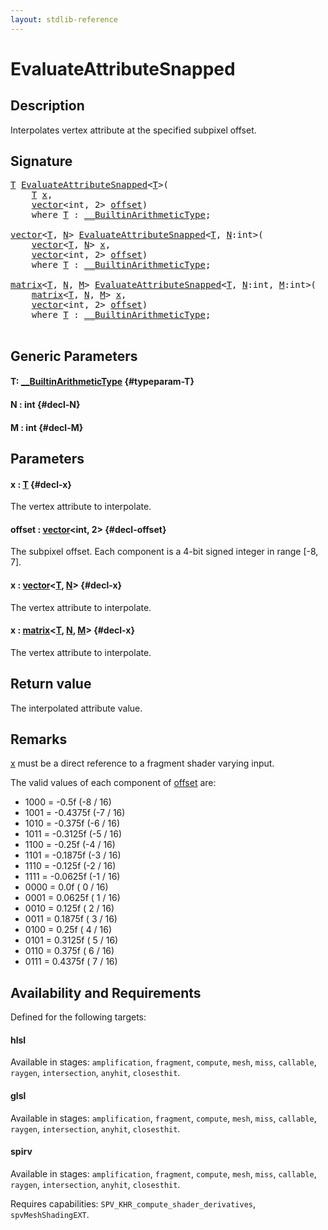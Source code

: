 ```yaml
---
layout: stdlib-reference
---
```


# EvaluateAttributeSnapped

## Description

Interpolates vertex attribute at the specified subpixel offset.



## Signature 

<pre>
<a href="/stdlib-reference/global-decls/evaluateattributesnapped-08h#typeparam-T" class="code_type">T</a> <a href="/stdlib-reference/global-decls/evaluateattributesnapped-08h">EvaluateAttributeSnapped</a>&lt;<a href="/stdlib-reference/global-decls/evaluateattributesnapped-08h#typeparam-T" class="code_type">T</a>&gt;(
    <a href="/stdlib-reference/global-decls/evaluateattributesnapped-08h#typeparam-T" class="code_type">T</a> <a href="/stdlib-reference/global-decls/evaluateattributesnapped-08h#decl-x" class="code_param">x</a>,
    <a href="/stdlib-reference/types/vector/index" class="code_type">vector</a>&lt;<span class="code_keyword">int</span>, 2&gt; <a href="/stdlib-reference/global-decls/evaluateattributesnapped-08h#decl-offset" class="code_param">offset</a>)
    <span class='code_keyword'>where</span> <a href="/stdlib-reference/global-decls/evaluateattributesnapped-08h#typeparam-T" class="code_type">T</a> : <a href="/stdlib-reference/interfaces/0_builtinarithmetictype-029j/index" class="code_type">__BuiltinArithmeticType</a>;

<a href="/stdlib-reference/types/vector/index" class="code_type">vector</a>&lt;<a href="/stdlib-reference/global-decls/evaluateattributesnapped-08h#typeparam-T" class="code_type">T</a>, <a href="/stdlib-reference/global-decls/evaluateattributesnapped-08h#decl-N" class="code_var">N</a>&gt; <a href="/stdlib-reference/global-decls/evaluateattributesnapped-08h">EvaluateAttributeSnapped</a>&lt;<a href="/stdlib-reference/global-decls/evaluateattributesnapped-08h#typeparam-T" class="code_type">T</a>, <a href="/stdlib-reference/global-decls/evaluateattributesnapped-08h#decl-N" class="code_var">N</a>:<span class="code_keyword">int</span>&gt;(
    <a href="/stdlib-reference/types/vector/index" class="code_type">vector</a>&lt;<a href="/stdlib-reference/global-decls/evaluateattributesnapped-08h#typeparam-T" class="code_type">T</a>, <a href="/stdlib-reference/global-decls/evaluateattributesnapped-08h#decl-N" class="code_var">N</a>&gt; <a href="/stdlib-reference/global-decls/evaluateattributesnapped-08h#decl-x" class="code_param">x</a>,
    <a href="/stdlib-reference/types/vector/index" class="code_type">vector</a>&lt;<span class="code_keyword">int</span>, 2&gt; <a href="/stdlib-reference/global-decls/evaluateattributesnapped-08h#decl-offset" class="code_param">offset</a>)
    <span class='code_keyword'>where</span> <a href="/stdlib-reference/global-decls/evaluateattributesnapped-08h#typeparam-T" class="code_type">T</a> : <a href="/stdlib-reference/interfaces/0_builtinarithmetictype-029j/index" class="code_type">__BuiltinArithmeticType</a>;

<a href="/stdlib-reference/types/matrix/index" class="code_type">matrix</a>&lt;<a href="/stdlib-reference/global-decls/evaluateattributesnapped-08h#typeparam-T" class="code_type">T</a>, <a href="/stdlib-reference/global-decls/evaluateattributesnapped-08h#decl-N" class="code_var">N</a>, <a href="/stdlib-reference/global-decls/evaluateattributesnapped-08h#decl-M" class="code_var">M</a>&gt; <a href="/stdlib-reference/global-decls/evaluateattributesnapped-08h">EvaluateAttributeSnapped</a>&lt;<a href="/stdlib-reference/global-decls/evaluateattributesnapped-08h#typeparam-T" class="code_type">T</a>, <a href="/stdlib-reference/global-decls/evaluateattributesnapped-08h#decl-N" class="code_var">N</a>:<span class="code_keyword">int</span>, <a href="/stdlib-reference/global-decls/evaluateattributesnapped-08h#decl-M" class="code_var">M</a>:<span class="code_keyword">int</span>&gt;(
    <a href="/stdlib-reference/types/matrix/index" class="code_type">matrix</a>&lt;<a href="/stdlib-reference/global-decls/evaluateattributesnapped-08h#typeparam-T" class="code_type">T</a>, <a href="/stdlib-reference/global-decls/evaluateattributesnapped-08h#decl-N" class="code_var">N</a>, <a href="/stdlib-reference/global-decls/evaluateattributesnapped-08h#decl-M" class="code_var">M</a>&gt; <a href="/stdlib-reference/global-decls/evaluateattributesnapped-08h#decl-x" class="code_param">x</a>,
    <a href="/stdlib-reference/types/vector/index" class="code_type">vector</a>&lt;<span class="code_keyword">int</span>, 2&gt; <a href="/stdlib-reference/global-decls/evaluateattributesnapped-08h#decl-offset" class="code_param">offset</a>)
    <span class='code_keyword'>where</span> <a href="/stdlib-reference/global-decls/evaluateattributesnapped-08h#typeparam-T" class="code_type">T</a> : <a href="/stdlib-reference/interfaces/0_builtinarithmetictype-029j/index" class="code_type">__BuiltinArithmeticType</a>;

</pre>

## Generic Parameters

#### T: [\_\_BuiltinArithmeticType](/stdlib-reference/interfaces/0_builtinarithmetictype-029j/index) {#typeparam-T}
#### N  : int {#decl-N}
#### M  : int {#decl-M}

## Parameters

#### x  : [T](/stdlib-reference/global-decls/evaluateattributesnapped-08h#typeparam-T) {#decl-x}
The vertex attribute to interpolate.

#### offset  : [vector](/stdlib-reference/types/vector/index)\<int, 2\> {#decl-offset}
The subpixel offset. Each component is a 4-bit signed integer in range [-8, 7].

#### x  : [vector](/stdlib-reference/types/vector/index)\<[T](/stdlib-reference/types/vector/index#typeparam-T), [N](/stdlib-reference/types/vector/index#decl-N)\> {#decl-x}
The vertex attribute to interpolate.

#### x  : [matrix](/stdlib-reference/types/matrix/index)\<[T](/stdlib-reference/types/matrix/t-0), [N](/stdlib-reference/types/matrix/index#decl-N), [M](/stdlib-reference/types/matrix/index#decl-M)\> {#decl-x}
The vertex attribute to interpolate.


## Return value
The interpolated attribute value.

## Remarks
<span class='code'><a href="/stdlib-reference/global-decls/evaluateattributesnapped-08h#decl-x" class="code_param">x</a></span> must be a direct reference to a fragment shader varying input.

The valid values of each component of <span class='code'><a href="/stdlib-reference/global-decls/evaluateattributesnapped-08h#decl-offset" class="code_param">offset</a></span> are:

- 1000 = -0.5f (-8 / 16)
- 1001 = -0.4375f (-7 / 16)
- 1010 = -0.375f (-6 / 16)
- 1011 = -0.3125f (-5 / 16)
- 1100 = -0.25f (-4 / 16)
- 1101 = -0.1875f (-3 / 16)
- 1110 = -0.125f (-2 / 16)
- 1111 = -0.0625f (-1 / 16)
- 0000 = 0.0f ( 0 / 16)
- 0001 = 0.0625f ( 1 / 16)
- 0010 = 0.125f ( 2 / 16)
- 0011 = 0.1875f ( 3 / 16)
- 0100 = 0.25f ( 4 / 16)
- 0101 = 0.3125f ( 5 / 16)
- 0110 = 0.375f ( 6 / 16)
- 0111 = 0.4375f ( 7 / 16)


## Availability and Requirements

Defined for the following targets:

#### hlsl
Available in stages: `amplification`, `fragment`, `compute`, `mesh`, `miss`, `callable`, `raygen`, `intersection`, `anyhit`, `closesthit`.

#### glsl
Available in stages: `amplification`, `fragment`, `compute`, `mesh`, `miss`, `callable`, `raygen`, `intersection`, `anyhit`, `closesthit`.

#### spirv
Available in stages: `amplification`, `fragment`, `compute`, `mesh`, `miss`, `callable`, `raygen`, `intersection`, `anyhit`, `closesthit`.

Requires capabilities: `SPV_KHR_compute_shader_derivatives`, `spvMeshShadingEXT`.


